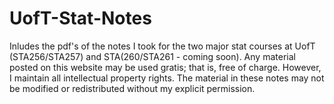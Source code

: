 # UofT-Stat-Notes
Inludes the pdf's of the notes I took for the two major stat courses at UofT (STA256/STA257) and STA(260/STA261 - coming soon). Any material posted on this website may be used gratis; that is, free of charge. However, I maintain all intellectual property rights. The material in these notes may not be modified or redistributed without my explicit permission. 
